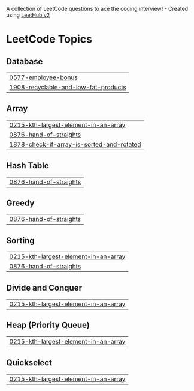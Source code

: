 A collection of LeetCode questions to ace the coding interview! - Created using [LeetHub v2](https://github.com/arunbhardwaj/LeetHub-2.0)
<!---LeetCode Topics Start-->
# LeetCode Topics
## Database
|  |
| ------- |
| [0577-employee-bonus](https://github.com/AranavMahalpure/Javascript_Daily_challange30_Leetcode/tree/master/0577-employee-bonus) |
| [1908-recyclable-and-low-fat-products](https://github.com/AranavMahalpure/Javascript_Daily_challange30_Leetcode/tree/master/1908-recyclable-and-low-fat-products) |
## Array
|  |
| ------- |
| [0215-kth-largest-element-in-an-array](https://github.com/AranavMahalpure/Javascript_Daily_challange30_Leetcode/tree/master/0215-kth-largest-element-in-an-array) |
| [0876-hand-of-straights](https://github.com/AranavMahalpure/Javascript_Daily_challange30_Leetcode/tree/master/0876-hand-of-straights) |
| [1878-check-if-array-is-sorted-and-rotated](https://github.com/AranavMahalpure/Javascript_Daily_challange30_Leetcode/tree/master/1878-check-if-array-is-sorted-and-rotated) |
## Hash Table
|  |
| ------- |
| [0876-hand-of-straights](https://github.com/AranavMahalpure/Javascript_Daily_challange30_Leetcode/tree/master/0876-hand-of-straights) |
## Greedy
|  |
| ------- |
| [0876-hand-of-straights](https://github.com/AranavMahalpure/Javascript_Daily_challange30_Leetcode/tree/master/0876-hand-of-straights) |
## Sorting
|  |
| ------- |
| [0215-kth-largest-element-in-an-array](https://github.com/AranavMahalpure/Javascript_Daily_challange30_Leetcode/tree/master/0215-kth-largest-element-in-an-array) |
| [0876-hand-of-straights](https://github.com/AranavMahalpure/Javascript_Daily_challange30_Leetcode/tree/master/0876-hand-of-straights) |
## Divide and Conquer
|  |
| ------- |
| [0215-kth-largest-element-in-an-array](https://github.com/AranavMahalpure/Javascript_Daily_challange30_Leetcode/tree/master/0215-kth-largest-element-in-an-array) |
## Heap (Priority Queue)
|  |
| ------- |
| [0215-kth-largest-element-in-an-array](https://github.com/AranavMahalpure/Javascript_Daily_challange30_Leetcode/tree/master/0215-kth-largest-element-in-an-array) |
## Quickselect
|  |
| ------- |
| [0215-kth-largest-element-in-an-array](https://github.com/AranavMahalpure/Javascript_Daily_challange30_Leetcode/tree/master/0215-kth-largest-element-in-an-array) |
<!---LeetCode Topics End-->